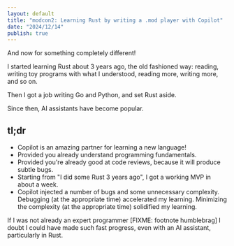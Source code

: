 ```yaml
---
layout: default
title: "modcon2: Learning Rust by writing a .mod player with Copilot"
date: "2024/12/14"
publish: true
---
```


And now for something completely different!

I started learning Rust about 3 years ago, the old fashioned way: reading, writing toy programs with what I understood, reading more, writing more, and so on.

Then I got a job writing Go and Python, and set Rust aside.

Since then, AI assistants have become popular. 

## tl;dr

- Copilot is an amazing partner for learning a new language!
- Provided you already understand programming fundamentals.
- Provided you're already good at code reviews, because it will produce subtle bugs.
- Starting from "I did some Rust 3 years ago", I got a working MVP in about a week.
- Copilot injected a number of bugs and some unnecessary complexity. Debugging (at the appropriate time) accelerated my learning. Minimizing the complexity (at the appropriate time) solidified my learning.

If I was not already an expert programmer [FIXME: footnote humblebrag] I doubt I could have made such fast progress, even with an AI assistant, particularly in Rust.
